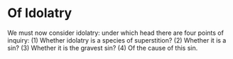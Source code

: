 # Of Idolatry

We must now consider idolatry: under which head there are four points of inquiry:
(1) Whether idolatry is a species of superstition?
(2) Whether it is a sin?
(3) Whether it is the gravest sin?
(4) Of the cause of this sin.